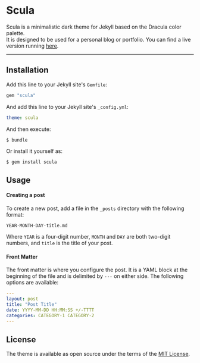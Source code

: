 # Scula

Scula is a minimalistic dark theme for Jekyll based on the Dracula color palette.  
It is designed to be used for a personal blog or portfolio.
You can find a live version running [here](https://blog.sen.cat).

***

## Installation

Add this line to your Jekyll site's `Gemfile`:

```ruby
gem "scula"
```

And add this line to your Jekyll site's `_config.yml`:

```yaml
theme: scula
```

And then execute:

    $ bundle

Or install it yourself as:

    $ gem install scula

## Usage

#### Creating a post

To create a new post, add a file in the `_posts` directory with the following format:

```
YEAR-MONTH-DAY-title.md
```

Where `YEAR` is a four-digit number, `MONTH` and `DAY` are both two-digit numbers, and `title` is the title of your post.

#### Front Matter

The front matter is where you configure the post. It is a YAML block at the beginning of the file and is delimited by `---` on either side. The following options are available:

```yaml
---
layout: post
title: "Post Title"
date: YYYY-MM-DD HH:MM:SS +/-TTTT
categories: CATEGORY-1 CATEGORY-2
---
```

## License

The theme is available as open source under the terms of the [MIT License](https://opensource.org/licenses/MIT).
